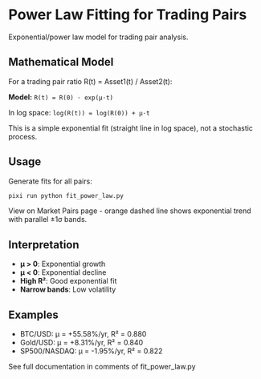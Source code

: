# Power Law Fitting for Trading Pairs

Exponential/power law model for trading pair analysis.

## Mathematical Model

For a trading pair ratio R(t) = Asset1(t) / Asset2(t):

**Model:** `R(t) = R(0) · exp(μ·t)`

In log space: `log(R(t)) = log(R(0)) + μ·t`

This is a simple exponential fit (straight line in log space), not a stochastic process.

## Usage

Generate fits for all pairs:
```bash
pixi run python fit_power_law.py
```

View on Market Pairs page - orange dashed line shows exponential trend with parallel ±1σ bands.

## Interpretation

- **μ > 0**: Exponential growth
- **μ < 0**: Exponential decline  
- **High R²**: Good exponential fit
- **Narrow bands**: Low volatility

## Examples

- BTC/USD: μ = +55.58%/yr, R² = 0.880
- Gold/USD: μ = +8.31%/yr, R² = 0.840
- SP500/NASDAQ: μ = -1.95%/yr, R² = 0.822

See full documentation in comments of fit_power_law.py
